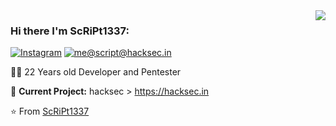 <img align='right' src="https://github-readme-stats.vercel.app/api?username=ScRiPt1337&show_icons=true">

### Hi there I'm ScRiPt1337:

[![Instagram](https://img.shields.io/static/v1?label=Instagram&message=%20&color=orange&logo=Instagram&style=flat-square&logoColor=white)](https://www.instagram.com/script_1337x/)
[![me@script@hacksec.in](https://img.shields.io/static/v1?label=me@ScRiPt1337&message=%20&color=red&logo=gmail&style=flat-square&logoColor=white)](mailto:script1337x@gmail.com)
  
  
👨‍💻 22 Years old Developer and Pentester 

🚧 **Current Project:** hacksec > https://hacksec.in

⭐️ From [ScRiPt1337](https://github.com/ScRiPt1337)


